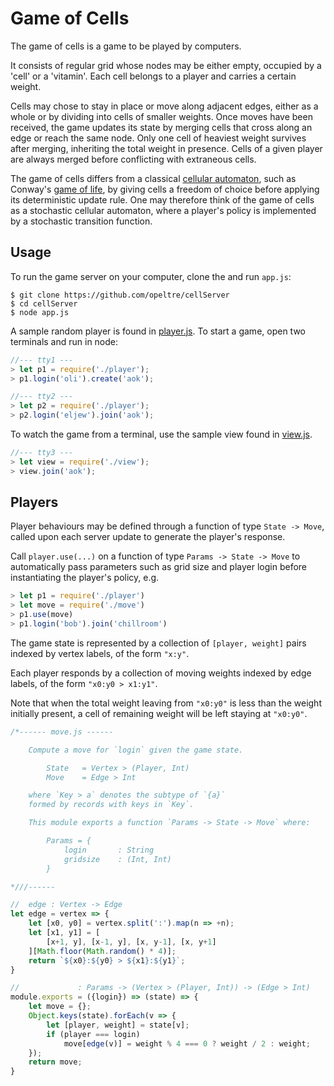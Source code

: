 # Game of Cells

The game of cells is a game to be played by computers. 

It consists of regular grid whose nodes may be either empty, 
occupied by a 'cell' or a 'vitamin'. 
Each cell belongs to a player and carries a certain weight. 

Cells may chose to stay in place or move along adjacent edges, 
either as a whole or by dividing into cells of smaller weights. 
Once moves have been received, 
the game updates its state by merging cells 
that cross along an edge or reach the same node. 
Only one cell of heaviest weight survives after merging, 
inheriting the total weight in presence. 
Cells of a given player are always merged before conflicting 
with extraneous cells.  

The game of cells differs from a classical
[cellular automaton](https://en.wikipedia.org/wiki/Cellular_automaton), 
such as Conway's 
[game of life](https://en.wikipedia.org/wiki/Conway%27s_Game_of_Life),
by giving cells a freedom of choice before applying 
its deterministic update rule. 
One may therefore think of the game of cells as a stochastic cellular automaton,
where a player's policy is implemented by a stochastic transition function.

## Usage 

To run the game server on your computer, clone the and run `app.js`:
```
$ git clone https://github.com/opeltre/cellServer
$ cd cellServer
$ node app.js
``` 

A sample random player is found in 
[player.js](https://github.com/opeltre/cellServer/blob/main/player.js). 
To start a game, open two terminals and run in node: 

```js
//--- tty1 ---
> let p1 = require('./player');
> p1.login('oli').create('aok');

//--- tty2 --- 
> let p2 = require('./player');
> p2.login('eljew').join('aok');
``` 

To watch the game from a terminal, use the sample view found in 
[view.js](https://github.com/opeltre/cellServer/blob/main/view.js).

```js
//--- tty3 ---
> let view = require('./view');
> view.join('aok');
``` 

## Players 

Player behaviours may be defined through a function of type `State -> Move`,
called upon each server update to generate the player's response. 

Call `player.use(...)` on a function of type
`Params -> State -> Move` to automatically pass parameters 
such as grid size and player login before instantiating the 
player's policy, e.g.   

```js 
> let p1 = require('./player')
> let move = require('./move')
> p1.use(move)
> p1.login('bob').join('chillroom')
```
 
The game state is represented by a collection of 
`[player, weight]` pairs indexed by vertex labels,
of the form `"x:y"`.

Each player responds by a collection of 
moving weights indexed by edge labels,
of the form `"x0:y0 > x1:y1"`.

Note that when the total weight leaving from `"x0:y0"` is less than
the weight initially present, a cell of remaining
weight will be left staying at `"x0:y0"`.


```js
/*------ move.js ------

    Compute a move for `login` given the game state. 

        State   = Vertex > (Player, Int) 
        Move    = Edge > Int

    where `Key > a` denotes the subtype of `{a}`  
    formed by records with keys in `Key`. 

    This module exports a function `Params -> State -> Move` where:

        Params = {
            login       : String
            gridsize    : (Int, Int)
        }

*///------

//  edge : Vertex -> Edge 
let edge = vertex => {
    let [x0, y0] = vertex.split(':').map(n => +n);
    let [x1, y1] = [
        [x+1, y], [x-1, y], [x, y-1], [x, y+1]
    ][Math.floor(Math.random() * 4)];
    return `${x0}:${y0} > ${x1}:${y1}`;
}

//             : Params -> (Vertex > (Player, Int)) -> (Edge > Int)
module.exports = ({login}) => (state) => {
    let move = {};
    Object.keys(state).forEach(v => {
        let [player, weight] = state[v];
        if (player === login) 
            move[edge(v)] = weight % 4 === 0 ? weight / 2 : weight;
    });
    return move; 
}
``` 
